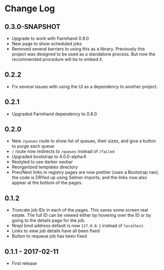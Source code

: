 # Change Log

## 0.3.0-SNAPSHOT

- Upgrade to work with Farmhand 0.9.0
- New page to show scheduled jobs
- Removed several barriers to using this as a library. Previously this project
  was designed to be used as a standalone process. But now the recommended
  procedure will be to embed it.

## 0.2.2

- Fix several issues with using the UI as a dependency to another project.

## 0.2.1

- Upgraded Farmhand dependency to 0.8.0

## 0.2.0

- New `/queues` route to show list of queues, their sizes, and give a button to
  purge each queue
- `/` route now redirects to `/queues` instead of `/failed`
- Upgraded bootstrap to 4.0.0-alpha.6
- Restyled to use darker navbar
- Reorganized templates directory
- Prev/Next links in registry pages are now prettier (uses a Bootstrap nav),
  the code is DRYed up using Selmer imports, and the links now also appear at
  the bottom of the pages.

## 0.1.2

- Truncate job IDs in each of the pages. This saves some screen real estate.
  The full ID can be viewed either by hovering over the ID or by going to the
  details page for the job.
- Nrepl bind address default is now `127.0.0.1` instead of `localhost`.
- Links to view job details have all been fixed
- Button to requeue job has been fixed

## 0.1.1 - 2017-02-11

- First release
